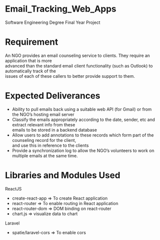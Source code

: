 ﻿# Email_Tracking_Web_Apps
Software Engineering Degree Final Year Project<br/>

# Requirement
An NGO provides an email counseling service to clients. They require an application that is more<br/>
advanced than the standard email client functionality (such as Outlook) to automatically track of the<br/>
issues of each of these callers to better provide support to them.<br/>

# Expected Deliverances
<ul>
<li>Ability to pull emails back using a suitable web API (for Gmail) or from the NGO’s hosting email server</li>
<li>Classify the emails appropriately according to the date, sender, etc and extract relevant info from these<br/>
emails to be stored in a backend database</li>
<li>Allow users to add annotations to these records which form part of the counseling record for the client,<br/>
and use this in reference to the clients</li>
<li>Provide a synchronization log to allow the NGO’s volunteers to work on multiple emails at the same
time.</li>
 </ul>

# Libraries and Modules Used
ReactJS
<ul>
  <li>create-react-app => To create React application</li>
  <li>react-router => To enable routing in React application</li>
  <li>react-router-dom => DOM binding on react-router</li>
  <li>chart.js => visualize data to chart</li>
</ul>

Laravel
<ul>
  <li>spatie/laravel-cors => To enable cors</li>
</ul>

